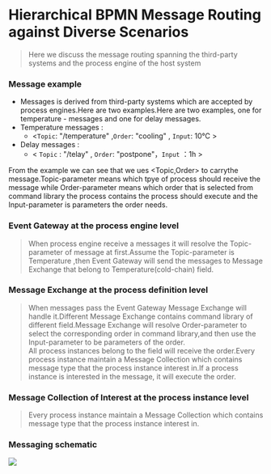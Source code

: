 # Hierarchical BPMN Message Routing against Diverse Scenarios
> Here we discuss the message routing spanning the third-party systems and  the process engine of the host system

### Message example
- Messages is derived from third-party systems which are accepted by process engines.Here are two examples.Here are two examples, one for temperature - messages and one for delay messages.
- Temperature messages :
  - <`Topic`: "/temperature" ,`Order`: "cooling" , `Input`: 10℃ >
- Delay messages :
  - < `Topic` : "/telay" , `Order`: "postpone"，`Input` ：1h >

 From the example we can see that we ues \<Topic,Order\> to carrythe message.Topic-parameter means which tpye of process should receive the message while Order-parameter means which order that is selected from command library the process contains the process should execute and the Input-parameter is parameters the order needs.  
### Event Gateway at the process engine level
>When process engine receive a messages it will resolve the Topic-parameter of message at first.Assume the Topic-parameter is Temperature ,then Event Gateway will send the messages to Message Exchange that belong to Temperature(cold-chain) field.
### Message Exchange at the process definition level
>When messages pass the Event Gateway Message Exchange will handle it.Different Message Exchange contains command library of different field.Message Exchange will resolve Order-parameter to select the corresponding order in command library,and then use the Input-parameter
to be parameters of the order.<br>
>All process instances belong to the field will receive the order.Every process instance maintain a Message Collection which contains message type that the process instance interest in.If a process instance is interested in the message, it will execute the order.
### Message Collection of Interest at the process instance level
>Every process instance maintain a Message Collection which contains message type that the process instance interest in.<br>
### Messaging schematic
<img src="https://www.processon.com/view/link/5be3d30fe4b0993bf7213010"/>  
